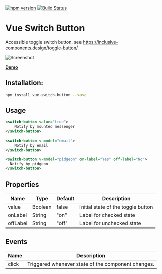 [![npm version](https://badge.fury.io/js/vue-switch-button.svg)](https://badge.fury.io/js/vue-switch-button)
[![Build Status](https://travis-ci.org/marcus-herrmann/vue-switch-button.svg?branch=master)](https://travis-ci.org/marcus-herrmann/vue-switch-button)

# Vue Switch Button

Accessible toggle switch button, see https://inclusive-components.design/toggle-button/

![Screenshot](https://i.imgur.com/6tI3r2i.png)

[**Demo**](https://codesandbox.io/s/2v7927pjjr)

## Installation:
```bash
npm install vue-switch-button --save
```

## Usage
```xml
<switch-button value="true"> 
    Notify by mounted messenger
</switch-button>

<switch-button v-model="email">
    Notify by email
</switch-button>

<switch-button v-model="pidgeon" on-label="Yes" off-label="No">
  Notify by pidgeon
</switch-button>

```

## Properties

| Name      | Type              | Default     | Description                        |
| ---       | ---               | ---         | ---                                |
| value     | Boolean           | false       | Initial state of the toggle button |
| onLabel   | String            | "on"        | Label for checked state |
| offLabel   | String            | "off"        | Label for unchecked state |

## Events

| Name   | Description              |
| ---    | ---                      |
| click | Triggered whenever state of the component changes. |
